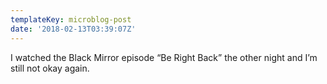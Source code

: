 ```yaml
---
templateKey: microblog-post
date: '2018-02-13T03:39:07Z'
---
```


I watched the Black Mirror episode “Be Right Back” the other night and I’m still not okay again.

